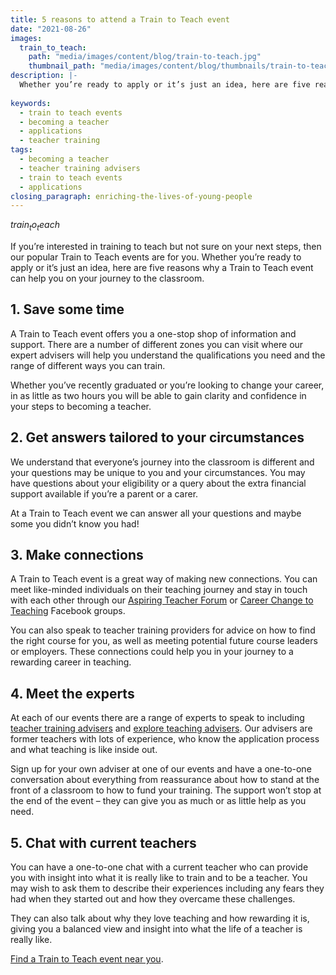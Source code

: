 ```yaml
---
title: 5 reasons to attend a Train to Teach event
date: "2021-08-26"
images:
  train_to_teach:
    path: "media/images/content/blog/train-to-teach.jpg"
    thumbnail_path: "media/images/content/blog/thumbnails/train-to-teach.jpg"
description: |-
  Whether you’re ready to apply or it’s just an idea, here are five reasons why a Train to Teach event can help you on your journey to the classroom.
    
keywords:
  - train to teach events
  - becoming a teacher
  - applications
  - teacher training
tags:
  - becoming a teacher
  - teacher training advisers
  - train to teach events
  - applications
closing_paragraph: enriching-the-lives-of-young-people
---
```


$train_to_teach$

If you’re interested in training to teach but not sure on your next steps, then our popular Train to Teach events are for you. Whether you’re ready to apply or it’s just an idea, here are five reasons why a Train to Teach event can help you on your journey to the classroom.

## 1. Save some time

A Train to Teach event offers you a one-stop shop of information and support.  There are a number of different zones you can visit where our expert advisers will help you understand the qualifications you need and the range of different ways you can train.  

Whether you’ve recently graduated or you’re looking to change your career, in as little as two hours you will be able to gain clarity and confidence in your steps to becoming a teacher.

## 2. Get answers tailored to your circumstances

We understand that everyone’s journey into the classroom is different and your questions may be unique to you and your circumstances. You may have questions about your eligibility or a query about the extra financial support available if you’re a parent or a carer. 

At a Train to Teach event we can answer all your questions and maybe some you didn’t know you had!  

## 3. Make connections

A Train to Teach event is a great way of making new connections. You can meet like-minded individuals on their teaching journey and stay in touch with each other through our [Aspiring Teacher Forum](https://www.facebook.com/groups/1357146377672255) or [Career Change to Teaching](https://www.facebook.com/groups/CareerChangetoTeaching) Facebook groups. 

You can also speak to teacher training providers for advice on how to find the right course for you, as well as meeting potential future course leaders or employers. These connections could help you in your journey to a rewarding career in teaching.

## 4. Meet the experts

At each of our events there are a range of experts to speak to including [teacher training advisers](/teacher-training-advisers) and [explore teaching advisers](/explore-teaching-advisers). Our advisers are former teachers with lots of experience, who know the application process and what teaching is like inside out. 

Sign up for your own adviser at one of our events and have a one-to-one conversation about everything from reassurance about how to stand at the front of a classroom to how to fund your training. The support won’t stop at the end of the event – they can give you as much or as little help as you need.

## 5. Chat with current teachers

You can have a one-to-one chat with a current teacher who can provide you with insight into what it is really like to train and to be a teacher. You may wish to ask them to describe their experiences including any fears they had when they started out and how they overcame these challenges. 

They can also talk about why they love teaching and how rewarding it is, giving you a balanced view and insight into what the life of a teacher is really like.

[Find a Train to Teach event near you](/events/about-train-to-teach-events).
